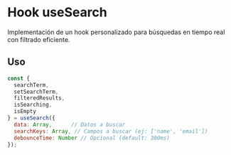# Hook useSearch

Implementación de un hook personalizado para búsquedas en tiempo real con filtrado eficiente.

## Uso
```jsx
const { 
  searchTerm, 
  setSearchTerm, 
  filteredResults, 
  isSearching, 
  isEmpty 
} = useSearch({
  data: Array,      // Datos a buscar
  searchKeys: Array, // Campos a buscar (ej: ['name', 'email'])
  debounceTime: Number // Opcional (default: 300ms)
});
